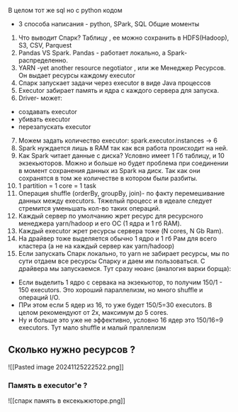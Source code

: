 В целом тот же sql но с python кодом
- 3 способа написания - python, SPark, SQL
Общие моменты
1. Что выводит Спарк? Таблицу , ее можно сохранить в HDFS(Hadoop), S3, CSV, Parquest
2. Pandas VS Spark. Pandas - работает локально, а Spark- распределенно.
3. YARN -yet another resource negotiator , или же Менеджер Ресурсов. Он выдает ресурсы каждому executor
4. Спарк запускает задачи через executor в виде Java процессов
5. Executor забирает память и ядра с каждого сервера для запуска.
6. Driver- может:
- создавать executor
- убивать executor
- перезапускать executor
7. Можем задать количество executor: spark.executor.instances -> 6
8. Spark нуждается лишь в RAM так как вся работа происходит на ней.
9. Как Spark читает данные с диска? Условно имеет 1 Гб таблицу, и 10 экзекьюторов. Можно и больше но будет проблема при соединении в момент сохранения данных из Spark на диск. Так как они сохранятся в том же количестве в котором были разбиты.
10. 1 partition = 1 core = 1 task
11.  Операция shuffle (orderBy, groupBy, join)- по факту перемешивание данных между executors. Тяжелый процесс и в идеале следует стремится уменьшать кол-во таких операций.
12. Каждый сервер по умолчанию жрет ресурс для ресурсного менеджера yarn/hadoop и его ОС (1 ядра и 1 гб RAM). 
13. Каждый executor жрет ресурсы сервера тоже (N cores, N Gb Ram). 
14. На драйвер тоже выделяется обычно 1 ядро и 1 гб Рам для всего кластера (а не на каждый сервер как yarn/hadoop)
15. Если запускать Спарк локально, то yarn не забирает ресурсы, мы по сути отдаем все ресурсы Спарку и даем им пользоваться. С драйвера мы запускаемся.
Тут сразу нюанс (аналогия варки борща):
- Если выделить 1 ядро с сервака на экзекьютор, то получим 150/1 - 150 executors. Это хороший параллелизм, но много shuffle и операций I/O.
- ПРи этом если 5 ядер из 16, то уже будет 150/5=30 executors. В целом рекомендуют от 2х, максимум до 5 cores.
- Ну и больше это уже не эффективно, условно 16 ядер это 150/16=9 executors. Тут мало shuffle и малый праллелизм


## Сколько нужно ресурсов ?

![[Pasted image 20241125222522.png]]


### Память в executor'е ?

![[спарк память в ексекьжюторе.png]]